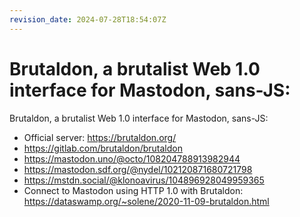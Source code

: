 ```yaml
---
revision_date: 2024-07-28T18:54:07Z
---
```

# Brutaldon, a brutalist Web 1.0 interface for Mastodon, sans-JS:
Brutaldon, a brutalist Web 1.0 interface for Mastodon, sans-JS:
* Official server: https://brutaldon.org/
* https://gitlab.com/brutaldon/brutaldon
* https://mastodon.uno/@octo/108204788913982944
* https://mastodon.sdf.org/@nydel/102120871680721798
* https://mstdn.social/@klonoavirus/104896928049959365
* Connect to Mastodon using HTTP 1.0 with Brutaldon: https://dataswamp.org/~solene/2020-11-09-brutaldon.html